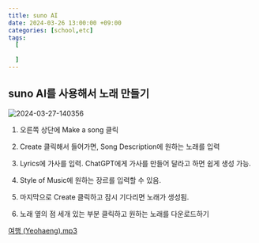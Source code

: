 ```yaml
---
title: suno AI
date: 2024-03-26 13:00:00 +09:00
categories: [school,etc]
tags:
  [
   
  ]
---
```

## suno AI를 사용해서 노래 만들기

![2024-03-27-140356](https://github.com/najihyeN/najihyeN.github.io/assets/164167878/a5f8ba45-06ef-47cc-8264-1f5532ac1de9)




1. 오른쪽 상단에 Make a song 클릭



2. Create 클릭해서 들어가면, Song Description에 원하는 노래를 입력



3. Lyrics에 가사를 입력. ChatGPT에게 가사를 만들어 달라고 하면 쉽게 생성 가능.



4. Style of Music에 원하는 장르를 입력할 수 있음.



5. 마지막으로 Create 클릭하고 잠시 기다리면 노래가 생성됨.



6. 노래 옆의 점 세개 있는 부분 클릭하고 원하는 노래를 다운로드하기

[여행 (Yeohaeng).mp3](https://prod-files-secure.s3.us-west-2.amazonaws.com/935afa53-0013-4d5a-829a-214f13c0625f/4ae7ba9b-3d68-44e6-b444-a2b568f0d4bf/%EC%97%AC%ED%96%89_(Yeohaeng).mp3)
